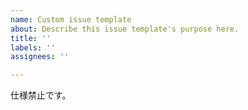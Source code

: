 ```yaml
---
name: Custom issue template
about: Describe this issue template's purpose here.
title: ''
labels: ''
assignees: ''

---
```


仕様禁止です。

